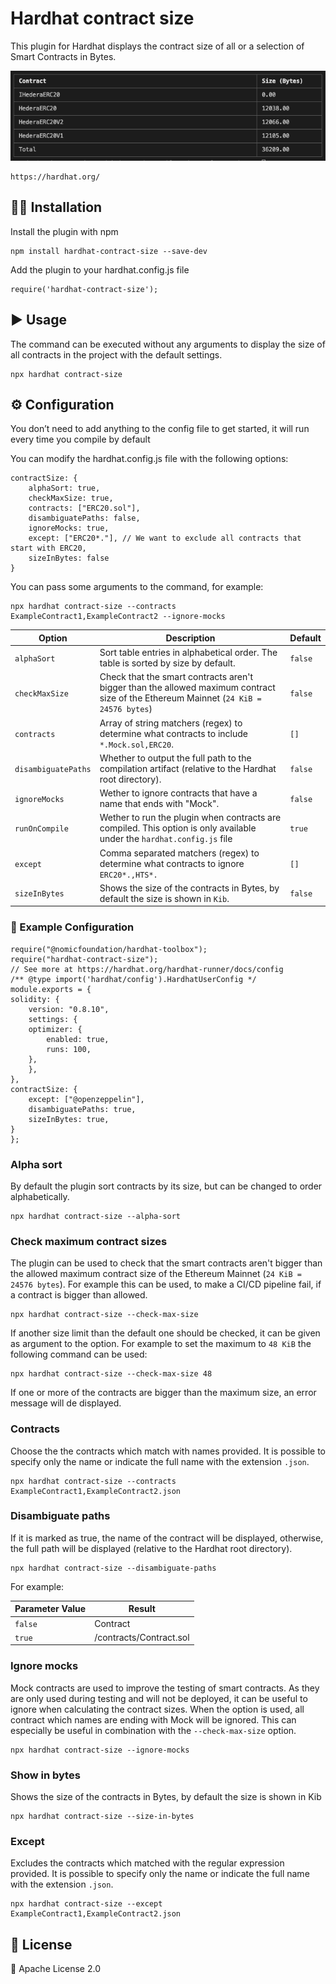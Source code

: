 # Hardhat contract size

This plugin for Hardhat displays the contract size of all or a selection of Smart Contracts in Bytes.

![Example table](./docs/img/5975b16e-9ba4-4af3-a256-a45a892a72d1.png)

    https://hardhat.org/


## 👷‍♀️ Installation
Install the plugin with npm

    npm install hardhat-contract-size --save-dev

Add the plugin to your hardhat.config.js file

    require('hardhat-contract-size');

## ▶️ Usage
The command can be executed without any arguments to display the size of all contracts in the project with the default settings.

    npx hardhat contract-size

## ⚙️ Configuration
You don’t need to add anything to the config file to get started, it will run every time you compile by default

You can modify the hardhat.config.js file with the following options:


    contractSize: {
        alphaSort: true,
        checkMaxSize: true,
        contracts: ["ERC20.sol"],
        disambiguatePaths: false,
        ignoreMocks: true,
        except: ["ERC20*."], // We want to exclude all contracts that start with ERC20,
        sizeInBytes: false
    }

You can pass some arguments to the command, for example:

    npx hardhat contract-size --contracts ExampleContract1,ExampleContract2 --ignore-mocks



| Option | Description | Default |
|--|--|--|
| `alphaSort` | Sort table entries in alphabetical order. The table is sorted by size by default. | `false` |
| `checkMaxSize` | Check that the smart contracts aren't bigger than the allowed maximum contract size of the Ethereum Mainnet (`24 KiB = 24576 bytes`) | `false` |
| `contracts` | Array of string matchers (regex) to determine what contracts to include `*.Mock.sol,ERC20`. | `[]` |
| `disambiguatePaths` | Whether to output the full path to the compilation artifact (relative to the Hardhat root directory). | `false` |
| `ignoreMocks` | Wether to ignore contracts that have a name that ends with "Mock". | `false` |
| `runOnCompile` | Wether to run the plugin when contracts are compiled.   This option is only available under the `hardhat.config.js` file | `true` |
| `except` | Comma separated matchers (regex) to determine what contracts to ignore `ERC20*.,HTS*.` | `[]` |
| `sizeInBytes` | Shows the size of the contracts in Bytes, by default the size is shown in `Kib`. | `false` |

 
### 👀 Example Configuration

    require("@nomicfoundation/hardhat-toolbox");
    require("hardhat-contract-size");
    // See more at https://hardhat.org/hardhat-runner/docs/config
    /** @type import('hardhat/config').HardhatUserConfig */
    module.exports = {
    solidity: {
        version: "0.8.10",
        settings: {
        optimizer: {
            enabled: true,
            runs: 100,
        },
        },
    },
    contractSize: {
        except: ["@openzeppelin"],
        disambiguatePaths: true,
        sizeInBytes: true,
    }
    };

### Alpha sort
By default the plugin sort contracts by its size, but can be changed to order alphabetically.

    npx hardhat contract-size --alpha-sort

### Check maximum contract sizes
The plugin can be used to check that the smart contracts aren't bigger than the allowed maximum contract size of the Ethereum Mainnet (`24 KiB = 24576 bytes`). For example this can be used, to make a CI/CD pipeline fail, if a contract is bigger than allowed.

    npx hardhat contract-size --check-max-size

If another size limit than the default one should be checked, it can be given as argument to the option. For example to set the maximum to `48 KiB` the following command can be used:


    npx hardhat contract-size --check-max-size 48

If one or more of the contracts are bigger than the maximum size, an error message will de displayed.

### Contracts
Choose the the contracts which match with names provided. It is possible to specify only the name or indicate the full name with the extension `.json`.


    npx hardhat contract-size --contracts ExampleContract1,ExampleContract2.json

### Disambiguate paths
If it is marked as true, the name of the contract will be displayed, otherwise, the full path will be displayed (relative to the Hardhat root directory).


    npx hardhat contract-size --disambiguate-paths

For example:

| Parameter Value | Result |
|--|--|
| `false` | Contract |
| `true` | /contracts/Contract.sol |


### Ignore mocks
Mock contracts are used to improve the testing of smart contracts. As they are only used during testing and will not be deployed, it can be useful to ignore when calculating the contract sizes. When the option is used, all contract which names are ending with Mock will be ignored. This can especially be useful in combination with the `--check-max-size` option.


    npx hardhat contract-size --ignore-mocks

### Show in bytes
Shows the size of the contracts in Bytes, by default the size is shown in Kib


    npx hardhat contract-size --size-in-bytes

### Except
Excludes the contracts which matched with the regular expression provided. It is possible to specify only the name or indicate the full name with the extension `.json`.


    npx hardhat contract-size --except ExampleContract1,ExampleContract2.json

## 🔑 License

🔗 Apache License 2.0 

